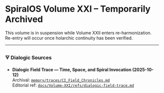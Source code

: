 # SpiralOS Volume XXI – Temporarily Archived

This volume is in suspension while Volume XXII enters re-harmonization.  
Re-entry will occur once holarchic continuity has been verified.

---

### 🜃 Dialogic Sources

- **Dialogic Field Trace — Time, Space, and Spiral Invocation (2025-10-12)**  
  Archival: [`memory/traces/CI_Field_Chronicles.md`](../../memory/traces/CI_Field_Chronicles.md)  
  Editorial ref: [`docs/Volume-XXI/refs/dialogic-field-trace.md`](refs/dialogic-field-trace.md)
